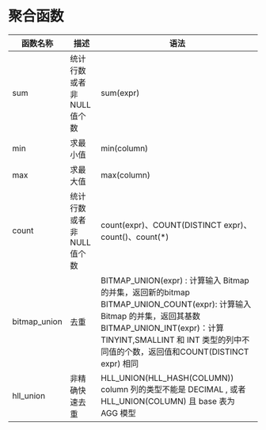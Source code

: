 # 聚合函数

<table>
    <thead>
    <tr>
        <th>函数名称</th>
        <th>描述</th>
        <th>语法</th>
    </tr>
    </thead>
    <tbody>
    <tr>
        <td>sum</td>
        <td>统计行数或者非 NULL 值个数</td>
        <td>sum(expr)</td>
    </tr>
    <tr>
        <td>min</a></td>
        <td>求最小值</td>
        <td>min(column)</td>
    </tr>
		<tr>
        <td>max</a></td>
        <td>求最大值</td>
        <td>max(column)</td>
    </tr>
    <tr>
        <td>count</td>
        <td>统计行数或者非 NULL 值个数</td>
        <td>count(expr)、COUNT(DISTINCT expr)、count()、count(*)</td>
    </tr>
    <tr>
        <td>bitmap_union</td>
        <td>去重</td>
        <td>BITMAP_UNION(expr) : 计算输入 Bitmap 的并集，返回新的bitmap
						BITMAP_UNION_COUNT(expr): 计算输入 Bitmap 的并集，返回其基数
						BITMAP_UNION_INT(expr)：计算 TINYINT,SMALLINT 和 INT 类型的列中不同值的个数，返回值和COUNT(DISTINCT expr) 相同</td>
    </tr>
    <tr>
        <td>hll_union</td>
        <td>非精确快速去重</td>
        <td>HLL_UNION(HLL_HASH(COLUMN)) column 列的类型不能是 DECIMAL , 或者 HLL_UNION(COLUMN) 且 base 表为 AGG 模型</td>
    </tr>
    </tbody>
</table>

